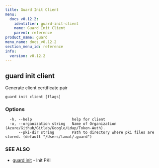 ```yaml
---
title: Guard Init Client
menu:
  docs_v0.12.2:
    identifier: guard-init-client
    name: Guard Init Client
    parent: reference
product_name: guard
menu_name: docs_v0.12.2
section_menu_id: reference
info:
  version: v0.12.2
---
```


## guard init client

Generate client certificate pair

```
guard init client [flags]
```

### Options

```
  -h, --help                  help for client
  -o, --organization string   Name of Organization (Azure/Github/Gitlab/Google/Ldap/Token-Auth).
      --pki-dir string        Path to directory where pki files are stored. (default "/Users/tamal/.guard")
```

### SEE ALSO

* [guard init](/docs/v0.12.2/reference/guard_init)	 - Init PKI

